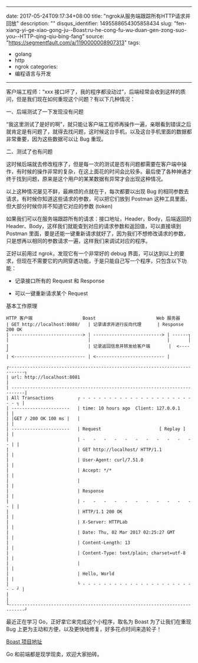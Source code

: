 
---
date: 2017-05-24T09:17:34+08:00
title: "ngrok从服务端跟踪所有HTTP请求并回放"
description: ""
disqus_identifier: 1495588654305858434
slug: "fen-xiang-yi-ge-xiao-gong-ju--Boast:ru-he-cong-fu-wu-duan-gen-zong-suo-you--HTTP-qing-qiu-bing-fang"
source: "https://segmentfault.com/a/1190000008907313"
tags: 
- golang 
- http 
- ngrok 
categories:
- 编程语言与开发
---

客户端工程师：“xxx
接口坏了，我的程序都没动过”，后端经常会收到这样的质问，但是我们现在如何重现这个问题？有以下几种情况：

一、后端测试了一下发现没有问题

“我这里测试了是好的啊”，就只能让客户端工程师再操作一遍，亲眼看到错误之后就肯定是有问题了，就得去找问题，这时候这台手机，以及这台手机里面的数据都非常重要，因为这些数据可以让
Bug 重现。

二、测试了也有问题

这时候后端就去修改程序了，但是每一次的测试是否有问题都需要在客户端中操作，有时候的操作非常的复杂，在这上面花的时间会比较多。最后使了各种神通才终于找到问题，原来是这个用户的某某数据有异常才会出现这种情况。

以上这种情况屡见不鲜，最麻烦的点就在于，每次都要以出现 Bug
的相同参数去请求，有时候你知道这些请求的参数，可以把它们放到 Postman
这种工具里面，但大部分时候你并不知道它对应的参数 (token)

如果我们可以在服务端跟踪所有的请求：接口地址，Header，Body，后端返回的
Header、Body，这样我们就能查到对应的请求参数和返回值，可以直接填到
Postman
里面，要是还能一键重新请求就好了，因为我们不想修改请求的参数，只是想再以相同的参数请求一遍，这样我们来调试对应的程序。

正好以前用过 ngrok，发现它有一个非常好的 debug
界面，可以达到以上的要求，但现在不需要它的内网穿透功能，于是只能自己写一个程序，只包含以下功能：

-   记录接口所有的 Request 和 Response

-   可以一键重新请求某个 Request

基本工作原理

    HTTP 客户端                   Boast                       Web 服务器
    | GET http://localhost:8080/   | 记录请求并进行反向代理      | Response 200 OK
    | ---------------------------> | --------------------------> | ------┐
    |                              |                             |       |
    |                              | 记录返回信息并转发给客户端       |  <----┘
    | <--------------------------- | <-------------------------- |

    ┌----------------------------------------------------------------------------┐
    | url: http://localhost:8081                                                 |
    | ---------------------------------------------------------------------------|
    | All Transactions         ┌ - - - - - - - - - - - - - - - - - - - - - - - ┐ |
    | ----------------------   | time: 10 hours ago  Client: 127.0.0.1         | |
    | |GET / 200 OK 100 ms |   |                                               | |
    | ----------------------   | Request                      [ Replay ]       | |
    |                          | -   -   -   -   -   -   -   -   -   -   -   - | |
    |                          | GET http://localhost/ HTTP/1.1                | |
    |                          | User-Agent: curl/7.51.0                       | |
    |                          | Accept: */*                                   | |
    |                          |                                               | |
    |                          | Response                                      | |
    |                          | -   -   -   -   -   -   -   -   -   -   -   - | |
    |                          | HTTP/1.1 200 OK                               | |
    |                          | X-Server: HTTPLab                             | |
    |                          | Date: Thu, 02 Mar 2017 02:25:27 GMT           | |
    |                          | Content-Length: 13                            | |
    |                          | Content-Type: text/plain; charset=utf-8       | |
    |                          |                                               | |
    |                          | Hello, World                                  | |
    |                          └ - - - - - - - - - - - - - - - - - - - - - - - ┘ |
    |                                                                            |
    └----------------------------------------------------------------------------┘

最近正在学习 Go，正好拿它来完成这个小程序，取名为 Boast 为了让我们在重现
Bug 上更为主动和方便，以及更快地修复，好多花点时间来造轮子！

[Boast 项目地址](https://github.com/dcb9/boast)

Go 和前端都是现学现卖，欢迎大家拍砖。

